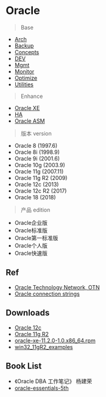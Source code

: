 # Oracle

> Base

- [Arch](Arch/Readme.md)
- [Backup](Backup/Readme.md)
- [Concepts](Concepts/Readme.md)
- [DEV](Dev/Readme.md)
- [Mgmt](Mgmt/Readme.md)
- [Monitor](Monitor/Readme.md)
- [Optimize](Optimize/Readme.md)
- [Utilities](Utilities/Readme.md)

> Enhance

- [Oracle XE](Oracle_XE/Readme.md)
- [HA](HA/Readme.md)
- [Oracle ASM](Oracle_ASM/Readme.md)


> 版本 version

- Oracle 8 (1997.6)
- Oracle 8i (1998.9)
- Oracle 9i (2001.6)
- Oracle 10g (2003.9)
- Oracle 11g (2007.11)
- Oracle 11g R2 (2009)
- Oracle 12c (2013)
- Oracle 12c R2 (2017)
- Oracle 18 (2018)

> 产品 edition

- Oracle企业版
- Oracle标准版
- Oracle第一标准版
- Oracle个人版
- Oracle快速版

## Ref

- [Oracle Technology Network, OTN](http://www.oracle.com/technetwork/cn/index.html)
- [Oracle connection strings](https://www.connectionstrings.com/oracle/)

## Downloads

- [Oracle 12c](http://www.oracle.com/technetwork/database/enterprise-edition/downloads/oracle12c-linux-12201-3608234.html)
- [Oracle 11g R2](http://www.oracle.com/technetwork/database/enterprise-edition/downloads/112010-win32soft-098987.html)
- [oracle-xe-11.2.0-1.0.x86_64.rpm](http://download.oracle.com/otn/linux/oracle11g/xe/oracle-xe-11.2.0-1.0.x86_64.rpm.zip)
- [win32_11gR2_examples](http://download.oracle.com/otn/nt/oracle11g/112010/win32_11gR2_examples.zip)

## Book List

- 《Oracle DBA 工作笔记》 杨建荣
- [oracle-essentials-5th](https://www.safaribooksonline.com/library/view/oracle-essentials-5th/9781449343156/)
